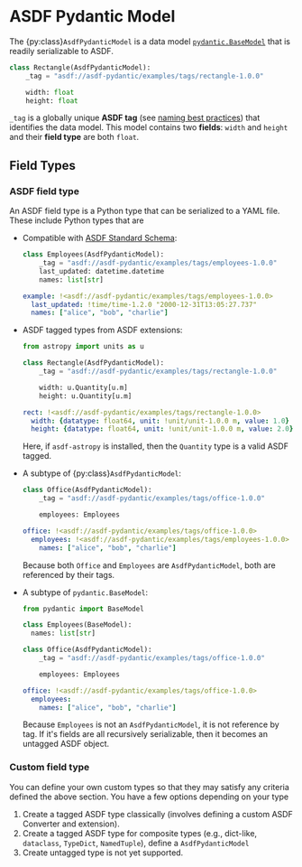 ```{currentmodule} asdf_pydantic
```
# ASDF Pydantic Model

The {py:class}`AsdfPydanticModel` is a data model
[`pydantic.BaseModel`](https://docs.pydantic.dev/usage/models/) that is readily
serializable to ASDF.


```py
class Rectangle(AsdfPydanticModel):
    _tag = "asdf://asdf-pydantic/examples/tags/rectangle-1.0.0"

    width: float
    height: float
```

`_tag` is a globally unique **ASDF tag** (see [naming best
practices](https://asdf.readthedocs.io/en/stable/asdf/extending/uris.html#tags))
that identifies the data model. This model contains two **fields**: `width` and
`height` and their **field type** are both `float`.

## Field Types

### ASDF field type
An ASDF field type is a Python type that can be serialized to a YAML file. These include Python types that are

- Compatible with [ASDF Standard Schema](https://asdf-standard.readthedocs.io/en/1.0.3/schemas/index.html#asdf-standard-schema-definitions):
  ```py
  class Employees(AsdfPydanticModel):
      _tag = "asdf://asdf-pydantic/examples/tags/employees-1.0.0"
      last_updated: datetime.datetime
      names: list[str]
  ```
  ```yaml
  example: !<asdf://asdf-pydantic/examples/tags/employees-1.0.0>
    last_updated: !time/time-1.2.0 "2000-12-31T13:05:27.737"
    names: ["alice", "bob", "charlie"]
  ```
- ASDF tagged types from ASDF extensions:
  ```py
  from astropy import units as u

  class Rectangle(AsdfPydanticModel):
      _tag = "asdf://asdf-pydantic/examples/tags/rectangle-1.0.0"

      width: u.Quantity[u.m]
      height: u.Quantity[u.m]
  ```
  ```yaml
  rect: !<asdf://asdf-pydantic/examples/tags/rectangle-1.0.0>
    width: {datatype: float64, unit: !unit/unit-1.0.0 m, value: 1.0}
    height: {datatype: float64, unit: !unit/unit-1.0.0 m, value: 2.0}
  ```
  Here, if `asdf-astropy` is installed, then the `Quantity` type is a valid ASDF tagged.

- A subtype of {py:class}`AsdfPydanticModel`:
  ```py
  class Office(AsdfPydanticModel):
      _tag = "asdf://asdf-pydantic/examples/tags/office-1.0.0"

      employees: Employees
  ```
  ```yaml
  office: !<asdf://asdf-pydantic/examples/tags/office-1.0.0>
    employees: !<asdf://asdf-pydantic/examples/tags/employees-1.0.0>
      names: ["alice", "bob", "charlie"]
  ```
  Because both `Office` and `Employees` are `AsdfPydanticModel`, both are
  referenced by their tags.
- A subtype of `pydantic.BaseModel`:
  ```py
  from pydantic import BaseModel

  class Employees(BaseModel):
    names: list[str]

  class Office(AsdfPydanticModel):
      _tag = "asdf://asdf-pydantic/examples/tags/office-1.0.0"

      employees: Employees
  ```
  ```yaml
  office: !<asdf://asdf-pydantic/examples/tags/office-1.0.0>
    employees:
      names: ["alice", "bob", "charlie"]
  ```
  Because `Employees` is not an `AsdfPydanticModel`, it is not reference by tag.
  If it's fields are all recursively serializable, then it becomes an untagged
  ASDF object.

### Custom field type

You can define your own custom types so that they may satisfy any criteria defined the above section.
You have a few options depending on your type

1. Create a tagged ASDF type classically (involves defining a custom ASDF Converter
and extension).
2. Create a tagged ASDF type for composite types (e.g., dict-like, `dataclass`, `TypeDict`, `NamedTuple`), define a `AsdfPydanticModel`
3. Create untagged type is not yet supported.
